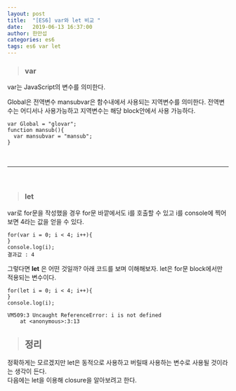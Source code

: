 ```yaml
---
layout: post
title:  "[ES6] var와 let 비교 "
date:   2019-06-13 16:37:00
author: 한만섭
categories: es6
tags: es6 var let
---
```


> ### var
var는 JavaScript의 변수를 의미한다.   

Global은 전역변수 mansubvar은 함수내에서 사용되는 지역변수를 의미한다. 전역변수는 어디서나 사용가능하고 지역변수는 해당 block안에서 사용 가능하다. 
```
var Global = "glovar";
function mansub(){
  var mansubvar = "mansub";
}
```

　  
***

　  
> ### let 
var로 for문을 작성했을 경우 for문 바깥에서도 i를 호출할 수 있고 i를 console에 찍어보면 4라는 값을 얻을 수 있다. 
```
for(var i = 0; i < 4; i++){
}
console.log(i);
결과값 : 4
```

그렇다면 **let** 은 어떤 것일까? 아래 코드를 보며 이해해보자. let은 for문 block에서만 적용되는 변수이다. 
```
for(let i = 0; i < 4; i++){
}
console.log(i);
```
```error
VM509:3 Uncaught ReferenceError: i is not defined
    at <anonymous>:3:13
```

> ## 정리 
정확하게는 모르겠지만 let은 동적으로 사용하고 버릴때 사용하는 변수로 사용될 것이라는 생각이 든다.  
다음에는 let을 이용해 closure을 알아보려고 한다. 


